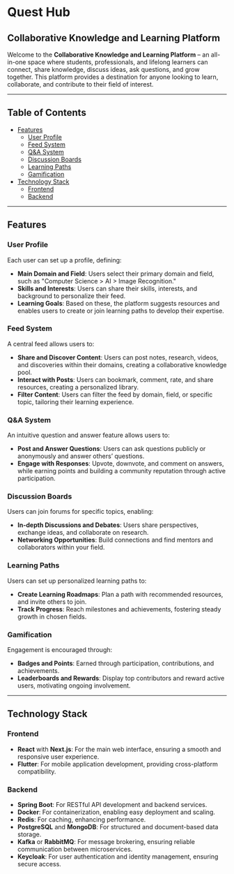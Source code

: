 # Quest Hub

## Collaborative Knowledge and Learning Platform

Welcome to the **Collaborative Knowledge and Learning Platform** – an all-in-one space where students, professionals,
and lifelong learners can connect, share knowledge, discuss ideas, ask questions, and grow together. This platform
provides a destination for anyone looking to learn, collaborate, and contribute to their field of interest.

---

## Table of Contents

- [Features](#features)
    - [User Profile](#user-profile)
    - [Feed System](#feed-system)
    - [Q&A System](#qa-system)
    - [Discussion Boards](#discussion-boards)
    - [Learning Paths](#learning-paths)
    - [Gamification](#gamification)
- [Technology Stack](#technology-stack)
    - [Frontend](#frontend)
    - [Backend](#backend)

---

## Features

### User Profile

Each user can set up a profile, defining:

- **Main Domain and Field**: Users select their primary domain and field, such as "Computer Science > AI > Image
  Recognition."
- **Skills and Interests**: Users can share their skills, interests, and background to personalize their feed.
- **Learning Goals**: Based on these, the platform suggests resources and enables users to create or join learning paths
  to develop their expertise.

### Feed System

A central feed allows users to:

- **Share and Discover Content**: Users can post notes, research, videos, and discoveries within their domains, creating
  a collaborative knowledge pool.
- **Interact with Posts**: Users can bookmark, comment, rate, and share resources, creating a personalized library.
- **Filter Content**: Users can filter the feed by domain, field, or specific topic, tailoring their learning
  experience.

### Q&A System

An intuitive question and answer feature allows users to:

- **Post and Answer Questions**: Users can ask questions publicly or anonymously and answer others’ questions.
- **Engage with Responses**: Upvote, downvote, and comment on answers, while earning points and building a community
  reputation through active participation.

### Discussion Boards

Users can join forums for specific topics, enabling:

- **In-depth Discussions and Debates**: Users share perspectives, exchange ideas, and collaborate on research.
- **Networking Opportunities**: Build connections and find mentors and collaborators within your field.

### Learning Paths

Users can set up personalized learning paths to:

- **Create Learning Roadmaps**: Plan a path with recommended resources, and invite others to join.
- **Track Progress**: Reach milestones and achievements, fostering steady growth in chosen fields.

### Gamification

Engagement is encouraged through:

- **Badges and Points**: Earned through participation, contributions, and achievements.
- **Leaderboards and Rewards**: Display top contributors and reward active users, motivating ongoing involvement.

---

## Technology Stack

### Frontend

- **React** with **Next.js**: For the main web interface, ensuring a smooth and responsive user experience.
- **Flutter**: For mobile application development, providing cross-platform compatibility.

### Backend

- **Spring Boot**: For RESTful API development and backend services.
- **Docker**: For containerization, enabling easy deployment and scaling.
- **Redis**: For caching, enhancing performance.
- **PostgreSQL** and **MongoDB**: For structured and document-based data storage.
- **Kafka** or **RabbitMQ**: For message brokering, ensuring reliable communication between microservices.
- **Keycloak**: For user authentication and identity management, ensuring secure access.
